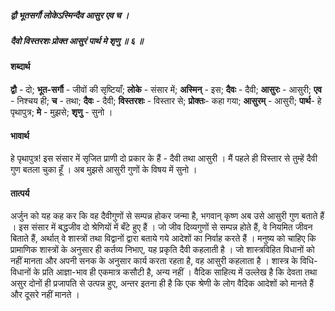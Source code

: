 ##### द्वौ भूतसर्गौ लोकेऽस्मिन्दैव आसुर एव च ।
##### दैवो विस्तरशः प्रोक्त आसुरं पार्थ मे शृणु ॥ ६ ॥

#### शब्दार्थ

**द्वौ** - दो; **भूत-सर्गौ** - जीवों की सृष्टियाँ; **लोके** - संसार में; **अस्मिन्** - इस; **दैवः** - दैवी; **आसुरः** - आसुरी; **एव** - निश्चय ही; **च** - तथा; **दैवः** - दैवी; **विस्तरशः** - विस्तार से; **प्रोक्तः**- कहा गया; **आसुरम्** - आसुरी; **पार्थ**- हे पृथापुत्र; **मे** - मुझसे; **शृणु** - सुनो ।

#### भावार्थ

हे पृथापुत्र! इस संसार में सृजित प्राणी दो प्रकार के हैं - दैवी तथा आसुरी । मैं पहले ही विस्तार से तुम्हें दैवी गुण बतला चुका हूँ । अब मुझसे आसुरी गुणों के विषय में सुनो ।

#### तात्पर्य

अर्जुन को यह कह कर कि वह दैवीगुणों से सम्पन्न होकर जन्मा है, भगवान् कृष्ण अब उसे आसुरी गुण बताते हैं । इस संसार में बद्धजीव दो श्रेणियों में बँटे हुए हैं । जो जीव दिव्यगुणों से सम्पन्न होते हैं, वे नियमित जीवन बिताते हैं, अर्थात् वे शास्त्रों तथा विद्वानों द्वारा बताये गये आदेशों का निर्वाह करते हैं । मनुष्य को चाहिए कि प्रामाणिक शास्त्रों के अनुसार ही कर्तव्य निभाए, यह प्रकृति दैवी कहलाती है । जो शास्त्रविहित विधानों को नहीं मानता और अपनी सनक के अनुसार कार्य करता रहता है, वह आसुरी कहलाता है । शास्त्र के विधि-विधानों के प्रति आज्ञा-भाव ही एकमात्र कसौटी है, अन्य नहीं । वैदिक साहित्य में उल्लेख है कि देवता तथा असुर दोनों ही प्रजापति से उत्पन्न हुए, अन्तर इतना ही है कि एक श्रेणी के लोग वैदिक आदेशों को मानते हैं और दूसरे नहीं मानते ।